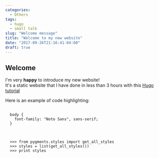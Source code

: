 ```yaml
---
categories:
  - Others
tags:
  - hugo
  - small talk
slug: "Welcome message"
title: "Welcome to my new website"
date: "2017-09-26T21:16:41-04:00"
draft: true
---
```

## Welcome

I'm very __happy__ to introduce my new website!  
It's a static website that I have done in less than 3 hours with this [Hugo tutorial](https://fillmem.com/post/self-hosted-fast-secured-and-free-static-site/)

Here is an example of code highlighting:

<pre>
  <code class="language-css">
  body {
    font-family: "Noto Sans", sans-serif;
  }
  </code>
</pre>


<pre>
  <code class="language-python">
  >>> from pygments.styles import get_all_styles
  >>> styles = list(get_all_styles())
  >>> print styles
  </code>
</pre>

